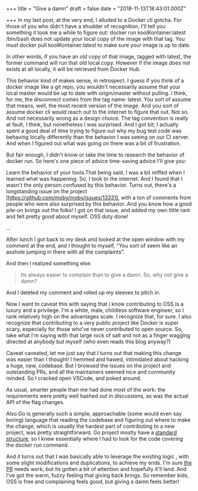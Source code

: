 
+++
title = "Give a damn"
draft = false
date = "2018-11-13T18:43:01.000Z"

+++
In my last post, at the very end, I alluded to a Docker cli gotcha. For those of
you who didn't have a shudder of recognition, I'll tell you something it took me
a while to figure out: docker run koolKontainer:latest /bin/bash  does not
update your local copy of the image with that tag. You must docker pull
koolKontainer:latest  to make sure your image is up to date.

In other words, if you have an old  copy of that image, tagged with latest, the
former command will run that old  local copy. However if the image does not
exists at all locally, it will be retrieved from Docker Hub.

This behavior kind  of makes sense, in retrospect. I guess if you think of a
docker image like a git repo, you wouldn't necessarily assume that your local
master  would be up to date with origin/master  without pulling. I think, for
me, the disconnect comes from the tag name: latest. You sort of assume that
means, well, the most recent version of the image. And you sort of assume docker
cli would reach out to the internet to figure that out. Not so. And not
necessarily wrong as a design choice. The tag convention is really at fault, I
think, but nonetheless I was surprised. And I got bit; I actually spent a good
deal of time trying to figure out why my bug test code was behaving locally
differently than the behavior I was seeing on our CI server. And when I figured
out what was going on there was a bit of frustration.

But fair enough, I didn't know or take the time to research the behavior of
docker run. So here's one piece of advice time-saving advice I'll give you:

Learn the behavior of your tools.That being said, I was a bit miffed when I
learned what was happening. So, I took to the internet. And I found that I
wasn't the only person confused by this behavior. Turns out, there's a
longstanding issue on the project [https://github.com/moby/moby/issues/13331],
with a ton of comments from people who were also surprised by this behavior. And
you know how a good pile-on brings out the folks! I got on that issue, and added
my own little rant and felt pretty good about myself. OSS duty done!

...

After lunch I got back to my desk and looked at the open window with my comment
at the end, and I thought to myself, "You sort of seem like an asshole jumping
in there with all the complaints".

And then I realized something else:

> Its always easier to complain than to give a damn. So, why not give a damn? 

And I
deleted my comment and rolled up my sleeves to pitch in.

Now I want to caveat this with saying that I know contributing to OSS is a
luxury and a privilege. I'm a white, male, childless software engineer, so I
rank relatively high on the advantages scale. I recognize that, for sure. I also
recognize that contributing to a very public project like Docker is super scary,
especially for those who've never contributed to open source. So, take
what I'm saying with that large rock of salt and not as a finger wagging
directed at anybody but myself (who even reads this blog anyway?)

Caveat caveated, let me just say that I turns out that making this change was
easier than I thought! I hemmed and hawed, intimidated about hacking a huge,
new, codebase. But I browsed the issues on the project and outstanding PRs, and
all the maintainers seemed nice and community minded. So I cracked open VSCode,
and poked around.

As usual, smarter people than me had done most of the work: the requirements
were pretty well hashed out in discussions, as was the actual API of the flag
changes. 

Also Go is generally such a simple, approachable (some would even say
boring) language that reading the codebase and figuring out where to make the
change, which is usually the hardest part of contributing to a new project, was
pretty straightforward. Go project mostly have a [standard structure](https://github.com/golang-standards/project-layout), so I knew essentially
where I had to look for the code covering the docker run command. 

And it turns
out that I was basically able to leverage the existing logic , with some slight
modifications and duplications, to achieve my ends. I'm sure [the PR](https://github.com/docker/cli/pull/1498) needs work, but its gotten a bit of
attention and hopefully it'll land. And I've got the warm, fuzzy feeling that
giving back brings. So remember kids, OSS is free and complaining feels good,
but giving a damn feels better!
